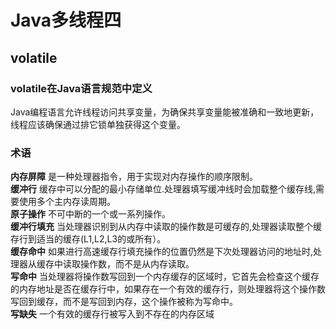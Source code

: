 # Java多线程四
## volatile
### volatile在Java语言规范中定义
Java编程语言允许线程访问共享变量，为确保共享变量能被准确和一致地更新，线程应该确保通过排它锁单独获得这个变量。
### 术语
__内存屏障__ 是一种处理器指令，用于实现对内存操作的顺序限制。  
__缓冲行__ 缓存中可以分配的最小存储单位.处理器填写缓冲线时会加载整个缓存线,需要使用多个主内存读周期。  
__原子操作__ 不可中断的一个或一系列操作。  
__缓冲行填充__ 当处理器识别到从内存中读取的操作数是可缓存的,处理器读取整个缓存行到适当的缓存(L1,L2,L3的或所有）。  
__缓存命中__ 如果进行高速缓存行填充操作的位置仍然是下次处理器访问的地址时,处理器从缓存中读取操作数，而不是从内存读取。  
__写命中__ 当处理器将操作数写回到一个内存缓存的区域时，它首先会检查这个缓存的内存地址是否在缓存行中，如果存在一个有效的缓存行，则处理器将这个操作数写回到缓存，而不是写回到内存，这个操作被称为写命中。  
__写缺失__ 一个有效的缓存行被写入到不存在的内存区域
